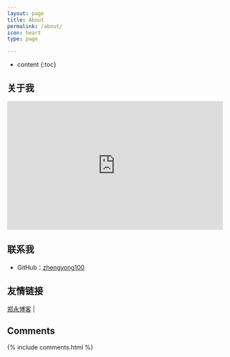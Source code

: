 ```yaml
---
layout: page
title: About
permalink: /about/
icon: heart
type: page

---
```

* content
{:toc}

## 关于我

<iframe src="https://xptt.com/about" style="border: 0;height: 300px;width: 100%;overflow: hidden;" frameBorder="0"></iframe>

## 联系我

* GitHub：[zhengyong100](https://github.com/zhengyong100)

## 友情链接

[郑永博客](https://xptt.com) \| 

## Comments

{% include comments.html %}
